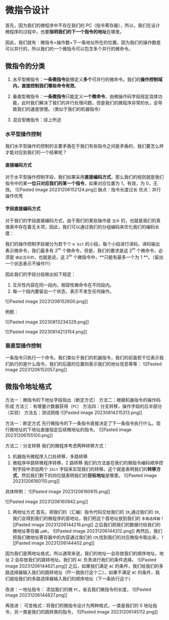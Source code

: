 # 微指令设计
首先，因为我们的微程序中不存在我们的 PC（指令寄存器），所以，我们在设计微程序的过程中，也要**指明我们的下一个指令的地址**在哪里。

因此，我们就有：微指令=操作数+下一条地址所在的位置。因为我们的操作数是可以并行的，所以我们的一个微指令可以包含多个并行的微命令。
## 微指令的分类
1. 水平型微指令：**一条微指令**能够定义**多个**可并行的微命令。我们的**操作控制域内，直接控制我们哪些命令有效**。

2. 垂直型微指令：**一条微指令**只能定义**一个微命令**，由微操作码字段规定具体功能，此时我们解决了我们的并行处理问题，但是我们的微程序非常的长，会导致我们的速度很慢。（类似于我们的机器指令）

3. 混合型微指令：综上所述

### 水平型操作控制
我们水平型操作的控制的主要矛盾在于我们有些指令之间是矛盾的，我们要怎么样才能对应到我们的一个结果呢？

#### 直接编码方式
对于水平型操作控制字段，我们如果采用**直接编码方式**，那么我们的规则就是我们指令中的某**一位只对应我们的某一个指令**，如果对应位置为 1，有效，为 0，无效。
![[Pasted image 20231206152124.png]]
缺点：指令长度过长
优点：并行操作优秀

#### 字段直接编码方式
对于我们的字段直接编码方式，由于我们的某些操作是 `互斥` 的，也就是我们的真值表中存在着无关项，因此，我们可以通过我们的分组编码来优化我们的编码长度：


我们的操作控制字段被分为若干个 `m bit` 的小段，每个小段进行译码，译码输出表示微命令，我们最多有 $2^m$ 个微命令，但是，我们的要求是这 $2^m$ 个微命令，必须是 `彼此互斥的`，也就是说，这 $2^m$ 个微指令中，**只能有最多一个为 1
**。（留出一个状态表示不操作!!!）

因此我们的字段分段做出如下规定：
1. 互斥性内容在同一段内，相容性微命令在不同段内。
2. 每一个段内要留出一个状态，表示不发生任何操作。

![[Pasted image 20231206152600.png]]

例题：



![[Pasted image 20230813234329.png]]




![[Pasted image 20230814213154.png]]

### 垂直型操作控制
一条指令只执行一个命令。我们类似于我们的机器指令，我们的前面若干位表示我们执行的是什么指令，我们的后面的位置则表示我们的地址信息等等：
![[Pasted image 20231206152057.png]]

## 微指令地址格式
方法一：微指令的下地址字段指出（断定方式）
方法二：根据机器指令的操作码形成
方法三：有增量计数器获得（`PC`）
方法四：分支转移，操作字段的后半部分（实验）
方法五：测试网络
![[Pasted image 20230814215313.png]]

方法一：断定方式
先行微指令的下一条指令直接决定了下一条指令执行什么。现行微地址的下地址直接指定后续微地址的指令。
![[Pasted image 20231206155100.png]]

方法二：分支转移
我们的微程序考虑两种转移方式：
1. 机器指令微程序入口处转移，多路转移
2. 微程序中跳转微程序转移，2 路转移
我们的方法是在我们的微指令编码顺序控制字段中添加两个 `1bit` 字段来实现我们的转移。这个就是表明我们的**转移方式**，然后我们剩下的四位就表明我们的**目标地址**是哪里。
![[Pasted image 20231206160110.png]]


具体样例：
![[Pasted image 20231206160615.png]]

![[Pasted image 20231206160942.png]]

1. 两地址方式
首先，把我们的（汇编）指令代码交给我们的 `IR`,通过我们的 `IR`,我们会得到我们的微程序的首地址，我们把这个首地址放到我们的 `多路选择器`
![[Pasted image 20231206144216.png]]
之后我们把我们的数据付给我们的微地址寄存器 `μAR`，
![[Pasted image 20231206144312.png]]
再然后，我们把我们微地址寄存器中的内容通过我们的 `CM`,找到我们的对应微指令取出来，
![[Pasted image 20231206144402.png]]

因为我们是两地址格式，所以通常来说，我们的地址一会存放我们的顺序地址，地址 2 会存放我们的跳转地址。我们的 `AC` 负责进行我们的条件选择。
![[Pasted image 20231206144621.png]]
之后，如果我们满足 `AC` 的条件，我们给我们的多路选择器输入我们的跳转地址（吓一跳执行这个二），如果不满足 `AC` 的条件，我们就给我们的多路选择器输入我们的顺序地址（下一条执行这个）

改进：一地址指令：
添加我们的微 `PC`，省去我们微指令的长度，
![[Pasted image 20231206144827.png]]

再改进：
可变格式：将我们的微指令设计为两种格式，一类是我们的 0 地址指令，另一类是我们的跳转类的指令，
![[Pasted image 20231206145112.png]]
